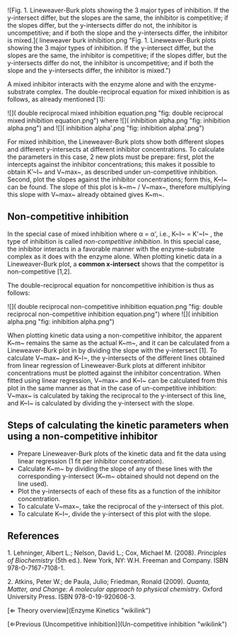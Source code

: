 ![Fig. 1. Lineweaver-Burk plots showing the 3 major types of inhibition.
If the y-intersect differ, but the slopes are the same, the inhibitor is
competitive; if the slopes differ, but the y-intersects differ do not,
the inhibitor is uncompetitive; and if both the slope and the
y-intersects differ, the inhibitor is
mixed.]( lineweaver burk inhibition.png "Fig. 1. Lineweaver-Burk plots showing the 3 major types of inhibition. If the y-intersect differ, but the slopes are the same, the inhibitor is competitive; if the slopes differ, but the y-intersects differ do not, the inhibitor is uncompetitive; and if both the slope and the y-intersects differ, the inhibitor is mixed.")

A mixed inhibitor interacts with the enzyme alone and with the
enzyme-substrate complex. The double-reciprocal equation for mixed
inhibition is as follows, as already mentioned [1]:

![]( double reciprocal mixed inhibition equation.png "fig: double reciprocal mixed inhibition equation.png")
where ![]( inhibition alpha.png "fig: inhibition alpha.png") and
![]( inhibition alpha'.png "fig: inhibition alpha'.png")

For mixed inhibition, the Lineweaver-Burk plots show both different
slopes and different y-intersects at different inhibitor concentrations.
To calculate the parameters in this case, 2 new plots must be prepare:
first, plot the intercepts against the inhibitor concentrations; this
makes it possible to obtain K’~I~ and V~max~, as described under
un-competitive inhibition. Second, plot the slopes against the inhibitor
concentrations; form this, K~I~ can be found. The slope of this plot is
k~m~ / V~max~, therefore multiplying this slope with V~max~ already
obtained gives K~m~.

Non-competitive inhibition
--------------------------

In the special case of mixed inhibition where α = α', i.e., K~I~ = K'~I~
, the type of inhibition is called *non-competitive inhibition*. In this
special case, the inhibitor interacts in a favorable manner with the
enzyme-substrate complex as it does with the enzyme alone. When plotting
kinetic data in a Lineweaver-Burk plot, a **common x-intersect** shows
that the competitor is non-competitive [1,2].

The double-reciprocal equation for noncompetitive inhibition is thus as
follows:

![]( double reciprocal non-competitive inhibition equation.png "fig: double reciprocal non-competitive inhibition equation.png")
where ![]( inhibition alpha.png "fig: inhibition alpha.png")

When plotting kinetic data using a non-competitive inhibitor, the
apparent K~m~ remains the same as the actual K~m~, and it can be
calculated from a Lineweaver-Burk plot in by dividing the slope with the
y-intersect [1]. To calculate V~max~ and K~I~, the y-intersects of the
different lines obtained from linear regression of Lineweaver-Burk plots
at different inhibitor concentrations must be plotted against the
inhibitor concentration. When fitted using linear regression, V~max~ and
K~I~ can be calculated from this plot in the same manner as that in the
case of un-competitive inhibition: V~max~ is calculated by taking the
reciprocal to the y-intersect of this line, and K~I~ is calculated by
dividing the y-intersect with the slope.

Steps of calculating the kinetic parameters when using a non-competitive inhibitor
----------------------------------------------------------------------------------

-   Prepare Lineweaver-Burk plots of the kinetic data and fit the data
    using linear regression (1 fit per inhibitor concentration).
-   Calculate K~m~ by dividing the slope of any of these lines with the
    corresponding y-intersect (K~m~ obtained should not depend on the
    line used).
-   Plot the y-intersects of each of these fits as a function of the
    inhibitor concentration.
-   To calculate V~max~, take the reciprocal of the y-intersect of this
    plot.
-   To calculate K~I~, divide the y-intersect of this plot with the
    slope.

References
----------

1\. Lehninger, Albert L.; Nelson, David L.; Cox, Michael M. (2008).
*Principles of Biochemistry* (5th ed.). New York, NY: W.H. Freeman and
Company. ISBN 978-0-7167-7108-1.

2\. Atkins, Peter W.; de Paula, Julio; Friedman, Ronald (2009). *Quanta,
Matter, and Change: A molecular approach to physical chemistry*. Oxford
University Press. ISBN 978-0-19-920606-3.

[⇐ Theory overview](Enzyme Kinetics "wikilink")

[⇐Previous (Uncompetitive
inhibition)](Un-competitive inhibition "wikilink")


